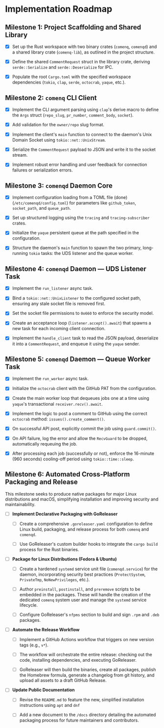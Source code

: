 # Implementation Roadmap

## Milestone 1: Project Scaffolding and Shared Library

- [x] Set up the Rust workspace with two binary crates (`comenq`, `comenqd`)
  and a shared library crate (`comenq-lib`), as outlined in the project
  structure.

- [x] Define the shared `CommentRequest` struct in the library crate, deriving
  `serde::Serialize` and `serde::Deserialize` for IPC.

- [x] Populate the root `Cargo.toml` with the specified workspace dependencies
  (`tokio`, `clap`, `serde`, `octocrab`, `yaque`, etc.).

## Milestone 2: `comenq` CLI Client

- [x] Implement the CLI argument parsing using `clap`'s derive macro to define
  the `Args` struct (`repo_slug`, `pr_number`, `comment_body`, `socket`).

- [x] Add validation for the `owner/repo` slug format.

- [x] Implement the client's `main` function to connect to the daemon's Unix
  Domain Socket using `tokio::net::UnixStream`.

- [x] Serialize the `CommentRequest` payload to JSON and write it to the
  socket stream.

- [x] Implement robust error handling and user feedback for connection
  failures or serialization errors.

## Milestone 3: `comenqd` Daemon Core

- [x] Implement configuration loading from a TOML file (done)
  (`/etc/comenqd/config.toml`) for parameters like `github_token`,
  `socket_path`, and `queue_path`.

- [x] Set up structured logging using the `tracing` and `tracing-subscriber`
  crates.

- [x] Initialize the `yaque` persistent queue at the path specified in the
  configuration.

- [x] Structure the daemon's `main` function to spawn the two primary,
  long-running `tokio` tasks: the UDS listener and the queue worker.

## Milestone 4: `comenqd` Daemon — UDS Listener Task

- [x] Implement the `run_listener` async task.

- [x] Bind a `tokio::net::UnixListener` to the configured socket path, ensuring
  any stale socket file is removed first.

- [x] Set the socket file permissions to `0o660` to enforce the security model.

- [x] Create an acceptance loop (`listener.accept().await`) that spawns a new
  task for each incoming client connection.

- [x] Implement the `handle_client` task to read the JSON payload, deserialize
  it into a `CommentRequest`, and enqueue it using the `yaque` sender.

## Milestone 5: `comenqd` Daemon — Queue Worker Task

- [x] Implement the `run_worker` async task.

- [x] Initialize the `octocrab` client with the GitHub PAT from the
  configuration.

- [x] Create the main worker loop that dequeues jobs one at a time using
  `yaque`'s transactional `receiver.recv().await`.

- [x] Implement the logic to post a comment to GitHub using the correct
  `octocrab` method: `issues().create_comment()`.

- [x] On successful API post, explicitly commit the job using `guard.commit()`.

- [x] On API failure, log the error and allow the `RecvGuard` to be dropped,
  automatically requeuing the job.

- [x] After processing each job (successfully or not), enforce the 16-minute
  (960 seconds) cooling-off period using `tokio::time::sleep`.

## Milestone 6: Automated Cross-Platform Packaging and Release

This milestone seeks to produce native packages for major Linux distributions and macOS, simplifying installation and improving security and maintainability.

- [ ] **Implement Declarative Packaging with GoReleaser**

  - [ ] Create a comprehensive `.goreleaser.yaml` configuration to define Linux build, packaging, and release process for both `comenq` and `comenqd`.

  - [ ] Use GoReleaser's custom builder hooks to integrate the `cargo build` process for the Rust binaries.

- [ ] **Package for Linux Distributions (Fedora & Ubuntu)**

  - [ ] Create a hardened `systemd` service unit file (`comenqd.service`) for the daemon, incorporating security best practices (`ProtectSystem`, `PrivateTmp`, `NoNewPrivileges`, etc.).

  - [ ] Author `preinstall`, `postinstall`, and `preremove` scripts to be embedded in the packages. These will handle the creation of the dedicated `comenq` system user and manage the `systemd` service lifecycle.

  - [ ] Configure GoReleaser's `nfpms` section to build and sign `.rpm` and `.deb` packages.

- [ ] **Automate the Release Workflow**

  - [ ] Implement a GitHub Actions workflow that triggers on new version tags (e.g., `v*`).

  - [ ] The workflow will orchestrate the entire release: checking out the code, installing dependencies, and executing GoReleaser.

  - [ ] GoReleaser will then build the binaries, create all packages, publish the Homebrew formula, generate a changelog from git history, and upload all assets to a draft GitHub Release.

- [ ] **Update Public Documentation**

  - [ ] Revise the `README.md` to feature the new, simplified installation instructions using `apt` and `dnf`

  - [ ] Add a new document to the `/docs` directory detailing the automated packaging process for future maintainers and contributors.
